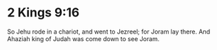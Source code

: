 # 2 Kings 9:16

So Jehu rode in a chariot, and went to Jezreel; for Joram lay there. And Ahaziah king of Judah was come down to see Joram.